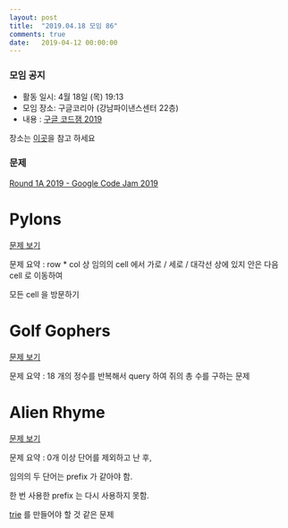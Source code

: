```yaml
---
layout: post
title:  "2019.04.18 모임 86"
comments: true
date:   2019-04-12 00:00:00
---
```


### 모임 공지

- 활동 일시: 4월 18일 (목) 19:13
- 모임 장소: 구글코리아 (강남파이낸스센터 22층)
- 내용 : [구글 코드잼 2019](https://codingcompetitions.withgoogle.com/codejam/)

장소는 [이곳](https://place.map.daum.net/11584927)을 참고 하세요

### 문제

[Round 1A 2019 - Google Code Jam 2019](https://codingcompetitions.withgoogle.com/codejam/round/0000000000051635)

# Pylons

[문제 보기](https://codingcompetitions.withgoogle.com/codejam/round/0000000000051635/0000000000104e03)

문제 요약 : row * col 상 임의의 cell 에서 가로 / 세로 / 대각선 상에 있지 안은 다음 cell 로 이동하여

모든 cell 을 방문하기


# Golf Gophers

[문제 보기](https://codingcompetitions.withgoogle.com/codejam/round/0000000000051635/0000000000104f1a)

문제 요약 : 18 개의 정수를 반복해서 query 하여 쥐의 총 수를 구하는 문제



# Alien Rhyme

[문제 보기](https://codingcompetitions.withgoogle.com/codejam/round/0000000000051635/0000000000104e05)

문제 요약 : 0개 이상 단어를 제외하고 난 후, 

임의의 두 단어는 prefix 가 같아야 함.

한 번 사용한 prefix 는 다시 사용하지 못함.


[trie](https://en.wikipedia.org/wiki/Trie) 를 만들어야 할 것 같은 문제
